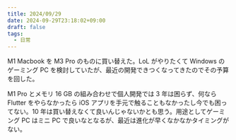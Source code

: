 ```yaml
---
title: 2024/09/29
date: 2024-09-29T23:18:02+09:00
draft: false
tags:
  - 日常
---
```


M1 Macbook を M3 Pro のものに買い替えた。LoL がやりたくて Windows のゲーミング PC を検討していたが、最近の開発できつくなってきたのでその予算を回した。

M1 Pro とメモリ 16 GB の組み合わせで個人開発では 3 年は困らず、何なら Flutter をやらなかったら iOS アプリを手元で触ることもなかったし今でも困ってない。10 年は買い替えなくて良いんじゃないかとも思う。用途としてゲーミング PC はミニ PC で良いなとなるが、最近は進化が早くなかなかタイミングがない。

